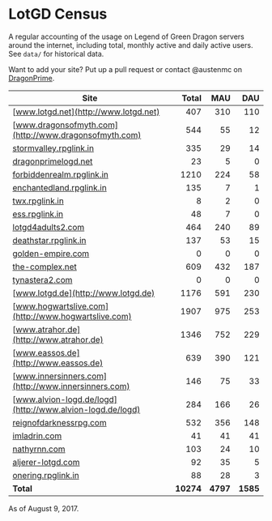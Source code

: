 # LotGD Census
A regular accounting of the usage on Legend of Green Dragon servers around the internet, including total, monthly active and daily active users. See `data/` for historical data.

Want to add your site? Put up a pull request or contact @austenmc on [DragonPrime](http://dragonprime.net).


Site | Total | MAU | DAU
--- | ---:| ---:| ---:
[www.lotgd.net](http://www.lotgd.net)|407|310|110
[www.dragonsofmyth.com](http://www.dragonsofmyth.com)|544|55|12
[stormvalley.rpglink.in](http://stormvalley.rpglink.in)|335|29|14
[dragonprimelogd.net](http://dragonprimelogd.net)|23|5|0
[forbiddenrealm.rpglink.in](http://forbiddenrealm.rpglink.in)|1210|224|58
[enchantedland.rpglink.in](http://enchantedland.rpglink.in)|135|7|1
[twx.rpglink.in](http://twx.rpglink.in)|8|2|0
[ess.rpglink.in](http://ess.rpglink.in)|48|7|0
[lotgd4adults2.com](http://lotgd4adults2.com)|464|240|89
[deathstar.rpglink.in](http://deathstar.rpglink.in)|137|53|15
[golden-empire.com](http://golden-empire.com)|0|0|0
[the-complex.net](http://the-complex.net)|609|432|187
[tynastera2.com](http://tynastera2.com)|0|0|0
[www.lotgd.de](http://www.lotgd.de)|1176|591|230
[www.hogwartslive.com](http://www.hogwartslive.com)|1907|975|253
[www.atrahor.de](http://www.atrahor.de)|1346|752|229
[www.eassos.de](http://www.eassos.de)|639|390|121
[www.innersinners.com](http://www.innersinners.com)|146|75|33
[www.alvion-logd.de/logd](http://www.alvion-logd.de/logd)|284|166|26
[reignofdarknessrpg.com](http://reignofdarknessrpg.com)|532|356|148
[imladrin.com](http://imladrin.com)|41|41|41
[nathyrnn.com](http://nathyrnn.com)|103|24|10
[aljerer-lotgd.com](http://aljerer-lotgd.com)|92|35|5
[onering.rpglink.in](http://onering.rpglink.in)|88|28|3
**Total**|**10274**|**4797**|**1585**

As of August 9, 2017.
